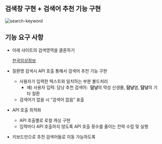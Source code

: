 ## 검색창 구현 + 검색어 추천 기능 구현

![search-keyword](https://user-images.githubusercontent.com/102936206/201240156-017813ca-c9eb-4b8c-98a6-6d043f95c4f2.gif)

## 기능 요구 사항
- 아래 사이트의 검색영역을 클론하기
    
    [한국임상정보](https://clinicaltrialskorea.com/)
    
- 질환명 검색시 API 호출 통해서 검색어 추천 기능 구현
    - 사용자가 입력한 텍스트와 일치하는 부분 볼드처리
        - 예) 사용자 입력: 담낭
              추천 검색어:  **담낭**의 악성 신생물, **담낭**염, **담낭**의 기타 질환
    - 검색어가 없을 시 “검색어 없음” 표출
- API 호출 최적화
    - API 호출별로 로컬 캐싱 구현
    - 입력마다 API 호출하지 않도록 API 호출 횟수를 줄이는 전략 수립 및 실행
- 키보드만으로 추천 검색어들로 이동 가능하도록